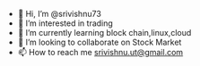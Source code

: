 - 👋 Hi, I’m @srivishnu73
- 👀 I’m interested in trading
- 🌱 I’m currently learning block chain,linux,cloud
- 💞️ I’m looking to collaborate on Stock Market
- 📫 How to reach me srivishnu.ut@gmail.com

<!---
srivishnu73/srivishnu73 is a ✨ special ✨ repository because its `README.md` (this file) appears on your GitHub profile.
You can click the Preview link to take a look at your changes.
--->
